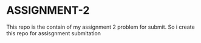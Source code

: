 # ASSIGNMENT-2
This repo is the contain of my assignment 2 problem for submit. So i create this repo for assisgnment submitation
